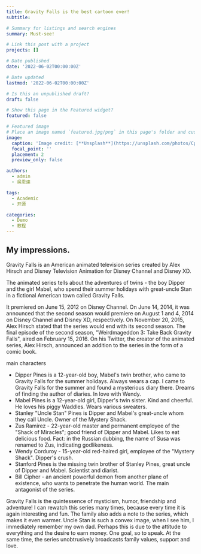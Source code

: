 ```yaml
---
title: Gravity Falls is the best cartoon ever!
subtitle: 

# Summary for listings and search engines
summary: Must-see!

# Link this post with a project
projects: []

# Date published
date: '2022-06-02T00:00:00Z'

# Date updated
lastmod: '2022-06-02T00:00:00Z'

# Is this an unpublished draft?
draft: false

# Show this page in the Featured widget?
featured: false

# Featured image
# Place an image named `featured.jpg/png` in this page's folder and customize its options here.
image:
  caption: 'Image credit: [**Unsplash**](https://unsplash.com/photos/CpkOjOcXdUY)'
  focal_point: ''
  placement: 2
  preview_only: false

authors:
  - admin
  - 吳恩達

tags:
  - Academic
  - 开源

categories:
  - Demo
  - 教程
---
```


## My impressions.

Gravity Falls is an American animated television series created by Alex Hirsch and Disney Television Animation for Disney Channel and Disney XD.

The animated series tells about the adventures of twins - the boy Dipper and the girl Mabel, who spend their summer holidays with great-uncle Stan in a fictional American town called Gravity Falls.

It premiered on June 15, 2012 on Disney Channel. On June 14, 2014, it was announced that the second season would premiere on August 1 and 4, 2014 on Disney Channel and Disney XD, respectively. On November 20, 2015, Alex Hirsch stated that the series would end with its second season. The final episode of the second season, "Weirdmageddon 3: Take Back Gravity Falls", aired on February 15, 2016. On his Twitter, the creator of the animated series, Alex Hirsch, announced an addition to the series in the form of a comic book.

main characters

  - Dipper Pines is a 12-year-old boy, Mabel's twin brother, who came to Gravity Falls for the summer holidays. Always wears a cap. I came to Gravity Falls for the summer and found a mysterious diary there. Dreams of finding the author of diaries. In love with Wendy.
  - Mabel Pines is a 12-year-old girl, Dipper's twin sister. Kind and cheerful. He loves his piggy Waddles. Wears various sweaters.
  - Stanley "Uncle Stan" Pines is Dipper and Mabel's great-uncle whom they call Uncle. Owner of the Mystery Shack.
  - Zus Ramirez - 22-year-old master and permanent employee of the "Shack of Miracles"; good friend of Dipper and Mabel. Likes to eat delicious food. Fact: in the Russian dubbing, the name of Susa was renamed to Zus, indicating godlikeness.
  - Wendy Corduroy - 15-year-old red-haired girl, employee of the "Mystery Shack". Dipper's crush.
  - Stanford Pines is the missing twin brother of Stanley Pines, great uncle of Dipper and Mabel. Scientist and diarist.
  - Bill Cipher - an ancient powerful demon from another plane of existence, who wants to penetrate the human world. The main antagonist of the series.
  
  Gravity Falls is the quintessence of mysticism, humor, friendship and adventure! I can rewatch this series many times, because every time it is again interesting and fun. The family also adds a note to the series, which makes it even warmer. Uncle Stan is such a convex image, when I see him, I immediately remember my own dad. Perhaps this is due to the attitude to everything and the desire to earn money. One goal, so to speak. At the same time, the series unobtrusively broadcasts family values, support and love.
